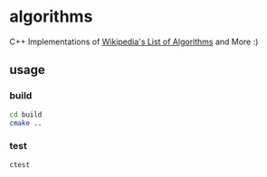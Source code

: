# algorithms

C++ Implementations of [Wikipedia's List of Algorithms](https://en.wikipedia.org/wiki/List_of_algorithms) and More :)


## usage

### build

``` bash
cd build
cmake ..
```

### test

``` bash
ctest
```
